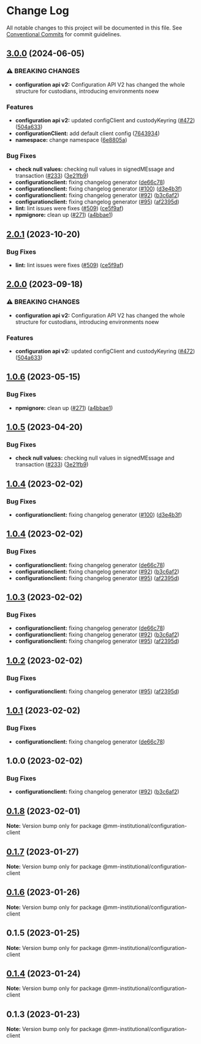 # Change Log

All notable changes to this project will be documented in this file.
See [Conventional Commits](https://conventionalcommits.org) for commit guidelines.

## [3.0.0](https://github.com/rocketxujia/metamask-institutional/compare/configuration-client-v2.0.1...configuration-client-v3.0.0) (2024-06-05)


### ⚠ BREAKING CHANGES

* **configuration api v2:** Configuration API V2 has changed the whole structure for custodians, introducing environments noew

### Features

* **configuration api v2:** updated configClient and custodyKeyring ([#472](https://github.com/rocketxujia/metamask-institutional/issues/472)) ([504a633](https://github.com/rocketxujia/metamask-institutional/commit/504a6333a491a841062081211ffa15bae36f4c39))
* **configurationClient:** add default client config ([7643934](https://github.com/rocketxujia/metamask-institutional/commit/76439349ad710f2936530d8b23a7d78d6dd89444))
* **namespace:** change namespace ([6e8805a](https://github.com/rocketxujia/metamask-institutional/commit/6e8805a1ef73dee491bb8989c0e3a38c503f6dfb))


### Bug Fixes

* **check null values:** checking null values in signedMEssage and transaction ([#233](https://github.com/rocketxujia/metamask-institutional/issues/233)) ([3e21fb9](https://github.com/rocketxujia/metamask-institutional/commit/3e21fb95f764a9ffe6aea1e459737f7cf62408f7))
* **configurationclient:** fixing changelog generator ([de66c78](https://github.com/rocketxujia/metamask-institutional/commit/de66c789f6b0630d43f50c2db2cbb66bb8e1818d))
* **configurationclient:** fixing changelog generator ([#100](https://github.com/rocketxujia/metamask-institutional/issues/100)) ([d3e4b3f](https://github.com/rocketxujia/metamask-institutional/commit/d3e4b3f0fd3cedf82186bf5d470719c653c19548))
* **configurationclient:** fixing changelog generator ([#92](https://github.com/rocketxujia/metamask-institutional/issues/92)) ([b3c6af2](https://github.com/rocketxujia/metamask-institutional/commit/b3c6af2ce209fe250a071eb24bc689f513b9d17e))
* **configurationclient:** fixing changelog generator ([#95](https://github.com/rocketxujia/metamask-institutional/issues/95)) ([af2395d](https://github.com/rocketxujia/metamask-institutional/commit/af2395d6a6ba14e11c7e30a4363856af8830e5fb))
* **lint:** lint issues were fixes ([#509](https://github.com/rocketxujia/metamask-institutional/issues/509)) ([ce5f9af](https://github.com/rocketxujia/metamask-institutional/commit/ce5f9afaa20d6afad6e81d0d97bc6894055fc00c))
* **npmignore:** clean up ([#271](https://github.com/rocketxujia/metamask-institutional/issues/271)) ([a4bbae1](https://github.com/rocketxujia/metamask-institutional/commit/a4bbae1887ef3cead82b58bd2ec14fbfcd40f662))

## [2.0.1](https://github.com/consensys-vertical-apps/metamask-institutional/compare/configuration-client-v2.0.0...configuration-client-v2.0.1) (2023-10-20)


### Bug Fixes

* **lint:** lint issues were fixes ([#509](https://github.com/consensys-vertical-apps/metamask-institutional/issues/509)) ([ce5f9af](https://github.com/consensys-vertical-apps/metamask-institutional/commit/ce5f9afaa20d6afad6e81d0d97bc6894055fc00c))

## [2.0.0](https://github.com/consensys-vertical-apps/metamask-institutional/compare/configuration-client-v1.0.6...configuration-client-v2.0.0) (2023-09-18)


### ⚠ BREAKING CHANGES

* **configuration api v2:** Configuration API V2 has changed the whole structure for custodians, introducing environments noew

### Features

* **configuration api v2:** updated configClient and custodyKeyring ([#472](https://github.com/consensys-vertical-apps/metamask-institutional/issues/472)) ([504a633](https://github.com/consensys-vertical-apps/metamask-institutional/commit/504a6333a491a841062081211ffa15bae36f4c39))

## [1.0.6](https://github.com/consensys-vertical-apps/metamask-institutional/compare/configuration-client-v1.0.5...configuration-client-v1.0.6) (2023-05-15)


### Bug Fixes

* **npmignore:** clean up ([#271](https://github.com/consensys-vertical-apps/metamask-institutional/issues/271)) ([a4bbae1](https://github.com/consensys-vertical-apps/metamask-institutional/commit/a4bbae1887ef3cead82b58bd2ec14fbfcd40f662))

## [1.0.5](https://github.com/consensys-vertical-apps/metamask-institutional/compare/configuration-client-v1.0.4...configuration-client-v1.0.5) (2023-04-20)


### Bug Fixes

* **check null values:** checking null values in signedMEssage and transaction ([#233](https://github.com/consensys-vertical-apps/metamask-institutional/issues/233)) ([3e21fb9](https://github.com/consensys-vertical-apps/metamask-institutional/commit/3e21fb95f764a9ffe6aea1e459737f7cf62408f7))

## [1.0.4](https://github.com/consensys-vertical-apps/metamask-institutional/compare/configuration-client-v1.0.3...configuration-client-v1.0.4) (2023-02-02)

### Bug Fixes

- **configurationclient:** fixing changelog generator ([#100](https://github.com/consensys-vertical-apps/metamask-institutional/issues/100)) ([d3e4b3f](https://github.com/consensys-vertical-apps/metamask-institutional/commit/d3e4b3f0fd3cedf82186bf5d470719c653c19548))

## [1.0.4](https://github.com/consensys-vertical-apps/metamask-institutional/compare/@mm-institutional/configuration-client@0.1.8...@mm-institutional/configuration-client@1.0.4) (2023-02-02)

### Bug Fixes

- **configurationclient:** fixing changelog generator ([de66c78](https://github.com/consensys-vertical-apps/metamask-institutional/commit/de66c789f6b0630d43f50c2db2cbb66bb8e1818d))
- **configurationclient:** fixing changelog generator ([#92](https://github.com/consensys-vertical-apps/metamask-institutional/issues/92)) ([b3c6af2](https://github.com/consensys-vertical-apps/metamask-institutional/commit/b3c6af2ce209fe250a071eb24bc689f513b9d17e))
- **configurationclient:** fixing changelog generator ([#95](https://github.com/consensys-vertical-apps/metamask-institutional/issues/95)) ([af2395d](https://github.com/consensys-vertical-apps/metamask-institutional/commit/af2395d6a6ba14e11c7e30a4363856af8830e5fb))

## [1.0.3](https://github.com/consensys-vertical-apps/metamask-institutional/compare/configuration-client-v1.0.2...configuration-client-v1.0.3) (2023-02-02)

### Bug Fixes

- **configurationclient:** fixing changelog generator ([de66c78](https://github.com/consensys-vertical-apps/metamask-institutional/commit/de66c789f6b0630d43f50c2db2cbb66bb8e1818d))
- **configurationclient:** fixing changelog generator ([#92](https://github.com/consensys-vertical-apps/metamask-institutional/issues/92)) ([b3c6af2](https://github.com/consensys-vertical-apps/metamask-institutional/commit/b3c6af2ce209fe250a071eb24bc689f513b9d17e))
- **configurationclient:** fixing changelog generator ([#95](https://github.com/consensys-vertical-apps/metamask-institutional/issues/95)) ([af2395d](https://github.com/consensys-vertical-apps/metamask-institutional/commit/af2395d6a6ba14e11c7e30a4363856af8830e5fb))

## [1.0.2](https://github.com/consensys-vertical-apps/metamask-institutional/compare/configuration-client-v1.0.1...configuration-client-v1.0.2) (2023-02-02)

### Bug Fixes

- **configurationclient:** fixing changelog generator ([#95](https://github.com/consensys-vertical-apps/metamask-institutional/issues/95)) ([af2395d](https://github.com/consensys-vertical-apps/metamask-institutional/commit/af2395d6a6ba14e11c7e30a4363856af8830e5fb))

## [1.0.1](https://github.com/consensys-vertical-apps/metamask-institutional/compare/configuration-client-v1.0.0...configuration-client-v1.0.1) (2023-02-02)

### Bug Fixes

- **configurationclient:** fixing changelog generator ([de66c78](https://github.com/consensys-vertical-apps/metamask-institutional/commit/de66c789f6b0630d43f50c2db2cbb66bb8e1818d))

## 1.0.0 (2023-02-02)

### Bug Fixes

- **configurationclient:** fixing changelog generator ([#92](https://github.com/consensys-vertical-apps/metamask-institutional/issues/92)) ([b3c6af2](https://github.com/consensys-vertical-apps/metamask-institutional/commit/b3c6af2ce209fe250a071eb24bc689f513b9d17e))

## [0.1.8](https://github.com/consensys-vertical-apps/metamask-institutional/compare/@mm-institutional/configuration-client@0.1.7...@mm-institutional/configuration-client@0.1.8) (2023-02-01)

**Note:** Version bump only for package @mm-institutional/configuration-client

## [0.1.7](https://github.com/consensys-vertical-apps/metamask-institutional/compare/@mm-institutional/configuration-client@0.1.6...@mm-institutional/configuration-client@0.1.7) (2023-01-27)

**Note:** Version bump only for package @mm-institutional/configuration-client

## [0.1.6](https://github.com/consensys-vertical-apps/metamask-institutional/compare/@mm-institutional/configuration-client@0.1.5...@mm-institutional/configuration-client@0.1.6) (2023-01-26)

**Note:** Version bump only for package @mm-institutional/configuration-client

## 0.1.5 (2023-01-25)

**Note:** Version bump only for package @mm-institutional/configuration-client

## [0.1.4](https://github.com/consensys-vertical-apps/metamask-institutional/compare/@mm-institutional/configuration-client@0.1.3...@mm-institutional/configuration-client@0.1.4) (2023-01-24)

**Note:** Version bump only for package @mm-institutional/configuration-client

## 0.1.3 (2023-01-23)

**Note:** Version bump only for package @mm-institutional/configuration-client
